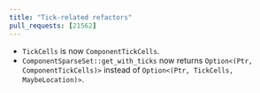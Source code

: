 ```yaml
---
title: "Tick-related refactors"
pull_requests: [21562]
---
```


- `TickCells` is now `ComponentTickCells`.
- `ComponentSparseSet::get_with_ticks` now returns `Option<(Ptr, ComponentTickCells)>` instead of `Option<(Ptr, TickCells, MaybeLocation)>`.
